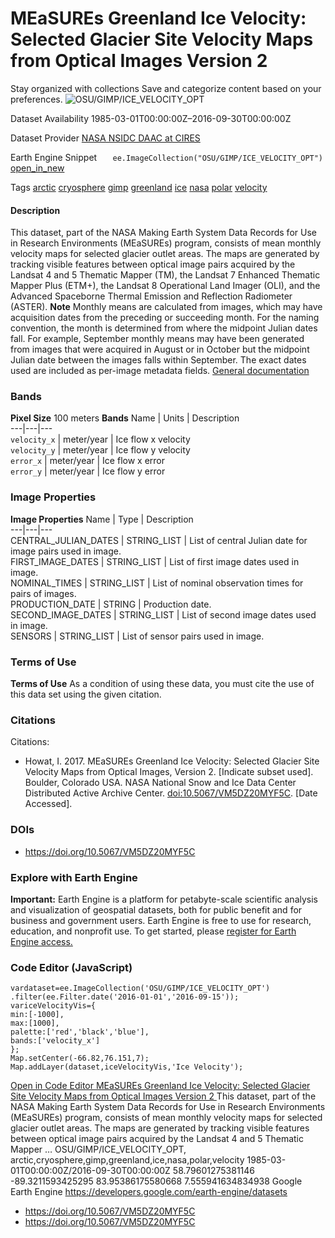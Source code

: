  
#  MEaSUREs Greenland Ice Velocity: Selected Glacier Site Velocity Maps from Optical Images Version 2 
Stay organized with collections  Save and categorize content based on your preferences. 
![OSU/GIMP/ICE_VELOCITY_OPT](https://developers.google.com/earth-engine/datasets/images/OSU/OSU_GIMP_ICE_VELOCITY_OPT_sample.png) 

Dataset Availability
    1985-03-01T00:00:00Z–2016-09-30T00:00:00Z 

Dataset Provider
     [ NASA NSIDC DAAC at CIRES ](https://doi.org/10.5067/VM5DZ20MYF5C) 

Earth Engine Snippet
     `    ee.ImageCollection("OSU/GIMP/ICE_VELOCITY_OPT")   ` [ open_in_new ](https://code.earthengine.google.com/?scriptPath=Examples:Datasets/OSU/OSU_GIMP_ICE_VELOCITY_OPT) 

Tags
     [arctic](https://developers.google.com/earth-engine/datasets/tags/arctic) [cryosphere](https://developers.google.com/earth-engine/datasets/tags/cryosphere) [gimp](https://developers.google.com/earth-engine/datasets/tags/gimp) [greenland](https://developers.google.com/earth-engine/datasets/tags/greenland) [ice](https://developers.google.com/earth-engine/datasets/tags/ice) [nasa](https://developers.google.com/earth-engine/datasets/tags/nasa) [polar](https://developers.google.com/earth-engine/datasets/tags/polar) [velocity](https://developers.google.com/earth-engine/datasets/tags/velocity)
#### Description
This dataset, part of the NASA Making Earth System Data Records for Use in Research Environments (MEaSUREs) program, consists of mean monthly velocity maps for selected glacier outlet areas. The maps are generated by tracking visible features between optical image pairs acquired by the Landsat 4 and 5 Thematic Mapper (TM), the Landsat 7 Enhanced Thematic Mapper Plus (ETM+), the Landsat 8 Operational Land Imager (OLI), and the Advanced Spaceborne Thermal Emission and Reflection Radiometer (ASTER).
**Note**
Monthly means are calculated from images, which may have acquisition dates from the preceding or succeeding month. For the naming convention, the month is determined from where the midpoint Julian dates fall. For example, September monthly means may have been generated from images that were acquired in August or in October but the midpoint Julian date between the images falls within September. The exact dates used are included as per-image metadata fields.
[General documentation](https://doi.org/10.5067/VM5DZ20MYF5C)
### Bands
**Pixel Size** 100 meters 
**Bands**
Name | Units | Description  
---|---|---  
`velocity_x` | meter/year | Ice flow x velocity  
`velocity_y` | meter/year | Ice flow y velocity  
`error_x` | meter/year | Ice flow x error  
`error_y` | meter/year | Ice flow y error  
### Image Properties
**Image Properties**
Name | Type | Description  
---|---|---  
CENTRAL_JULIAN_DATES | STRING_LIST | List of central Julian date for image pairs used in image.  
FIRST_IMAGE_DATES | STRING_LIST | List of first image dates used in image.  
NOMINAL_TIMES | STRING_LIST | List of nominal observation times for pairs of images.  
PRODUCTION_DATE | STRING | Production date.  
SECOND_IMAGE_DATES | STRING_LIST | List of second image dates used in image.  
SENSORS | STRING_LIST | List of sensor pairs used in image.  
### Terms of Use
**Terms of Use**
As a condition of using these data, you must cite the use of this data set using the given citation.
### Citations
Citations:
  * Howat, I. 2017. MEaSUREs Greenland Ice Velocity: Selected Glacier Site Velocity Maps from Optical Images, Version 2. [Indicate subset used]. Boulder, Colorado USA. NASA National Snow and Ice Data Center Distributed Active Archive Center. [doi:10.5067/VM5DZ20MYF5C](https://doi.org/10.5067/VM5DZ20MYF5C). [Date Accessed].


### DOIs
  * [ https://doi.org/10.5067/VM5DZ20MYF5C ](https://doi.org/10.5067/VM5DZ20MYF5C)


### Explore with Earth Engine
**Important:** Earth Engine is a platform for petabyte-scale scientific analysis and visualization of geospatial datasets, both for public benefit and for business and government users. Earth Engine is free to use for research, education, and nonprofit use. To get started, please [register for Earth Engine access.](https://console.cloud.google.com/earth-engine)
### Code Editor (JavaScript)
```
vardataset=ee.ImageCollection('OSU/GIMP/ICE_VELOCITY_OPT')
.filter(ee.Filter.date('2016-01-01','2016-09-15'));
variceVelocityVis={
min:[-1000],
max:[1000],
palette:['red','black','blue'],
bands:['velocity_x']
};
Map.setCenter(-66.82,76.151,7);
Map.addLayer(dataset,iceVelocityVis,'Ice Velocity');
```
[ Open in Code Editor ](https://code.earthengine.google.com/?scriptPath=Examples:Datasets/OSU/OSU_GIMP_ICE_VELOCITY_OPT)
[ MEaSUREs Greenland Ice Velocity: Selected Glacier Site Velocity Maps from Optical Images Version 2 ](https://developers.google.com/earth-engine/datasets/catalog/OSU_GIMP_ICE_VELOCITY_OPT)
This dataset, part of the NASA Making Earth System Data Records for Use in Research Environments (MEaSUREs) program, consists of mean monthly velocity maps for selected glacier outlet areas. The maps are generated by tracking visible features between optical image pairs acquired by the Landsat 4 and 5 Thematic Mapper …
OSU/GIMP/ICE_VELOCITY_OPT, arctic,cryosphere,gimp,greenland,ice,nasa,polar,velocity 
1985-03-01T00:00:00Z/2016-09-30T00:00:00Z
58.79601275381146 -89.3211593425295 83.95386175580668 7.555941634834938 
Google Earth Engine
https://developers.google.com/earth-engine/datasets
  * [ https://doi.org/10.5067/VM5DZ20MYF5C ](https://doi.org/https://doi.org/10.5067/VM5DZ20MYF5C)
  * [ https://doi.org/10.5067/VM5DZ20MYF5C ](https://doi.org/https://developers.google.com/earth-engine/datasets/catalog/OSU_GIMP_ICE_VELOCITY_OPT)



